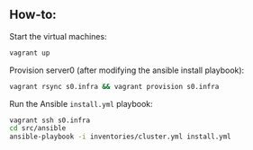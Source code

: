 ## How-to:

Start the virtual machines:

```bash
vagrant up
```

Provision server0 (after modifying the ansible install playbook):

```bash
vagrant rsync s0.infra && vagrant provision s0.infra
```

Run the Ansible `install.yml` playbook:

```bash
vagrant ssh s0.infra
cd src/ansible
ansible-playbook -i inventories/cluster.yml install.yml
```
